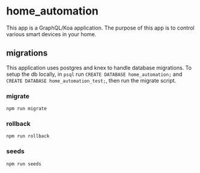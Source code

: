 # home_automation

This app is a GraphQL/Koa application. The purpose of this app is to control various smart devices
in your home.

## migrations

This application uses postgres and knex to handle database migrations. To setup the db locally,
in `psql` run `CREATE DATABASE home_automation;` and `CREATE DATABASE home_automation_test;`, then
run the migrate script.

### migrate

`npm run migrate`

### rollback

`npm run rollback`

### seeds

`npm run seeds`
